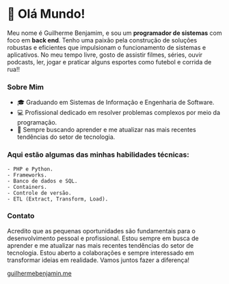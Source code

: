 # 👋 Olá Mundo! 
Meu nome é Guilherme Benjamim, e sou um **programador de sistemas** com foco em **back end**. Tenho uma paixão pela construção de soluções robustas e eficientes que impulsionam o funcionamento de sistemas e aplicativos. No meu tempo livre, gosto de assistir filmes, séries, ouvir podcasts, ler, jogar e praticar alguns esportes como futebol e corrida de rua!!

### Sobre Mim
   - 🎓 Graduando em Sistemas de Informação e Engenharia de Software.
   - 💻 Profissional dedicado em resolver problemas complexos por meio da programação.
   - 🌱 Sempre buscando aprender e me atualizar nas mais recentes tendências do setor de tecnologia.

### Aqui estão algumas das minhas habilidades técnicas:
    - PHP e Python.
    - Frameworks.
    - Banco de dados e SQL.
    - Containers.
    - Controle de versão.
    - ETL (Extract, Transform, Load).


### Contato
Acredito que as pequenas oportunidades são fundamentais para o desenvolvimento pessoal e profissional. Estou sempre em busca de aprender e me atualizar nas mais recentes tendências do setor de tecnologia.
Estou aberto a colaborações e sempre interessado em transformar ideias em realidade. Vamos juntos fazer a diferença!

 [guilhermebenjamin.me](http://guilhermebenjamin.me/)